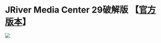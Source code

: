# JRiver Media Center 29破解版  【<a href='https://files.jriver.com/mediacenter/channels/v29/stable/MediaCenter290019-x64.exe'>官方版本</a>】
<img src='https://jriver.com/images/header/logo.png'>
